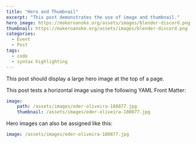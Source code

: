 ```yaml
---
title: "Hero and Thumbnail"
excerpt: "This post demonstrates the use of image and thumbnail."
hero_image: https://makeroanoke.org/assets/images/blender-discord.png
thumbnail: https://makeroanoke.org/assets/images/blender-discord.png
categories: 
  - Event 
  - Post
tags: 
  - code 
  - syntax highlighting
--- 
```


This post should display a large hero image at the top of a page.

This post tests a horizontal image using the following YAML Front Matter:

```yaml
image:
    path: /assets/images/eder-oliveira-180877.jpg
    thumbnail: /assets/images/eder-oliveira-180877.jpg
```

Hero images can also be assigned like this:

```yaml
image: /assets/images/eder-oliveira-180877.jpg
```